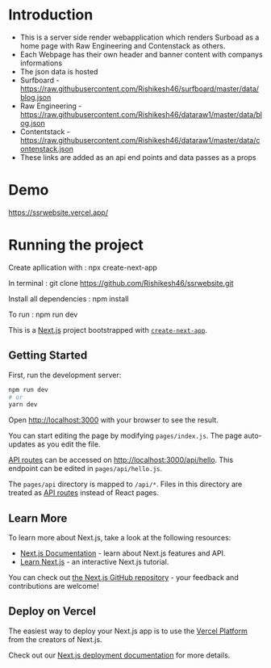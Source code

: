 # Introduction 

- This is a server side render webapplication which renders Surboad as a home page with Raw Engineering and Contenstack as others.
- Each Webpage has their own header and banner content with companys informations
- The json data is hosted 
- Surfboard - https://raw.githubusercontent.com/Rishikesh46/surfboard/master/data/blog.json
- Raw Engineering - https://raw.githubusercontent.com/Rishikesh46/dataraw1/master/data/blog.json
- Contentstack - https://raw.githubusercontent.com/Rishikesh46/dataraw1/master/data/contenstack.json
- These links are added as an api end points and data passes as a props

# Demo

https://ssrwebsite.vercel.app/

# Running the project

Create apllication with : npx create-next-app

In terminal : git clone https://github.com/Rishikesh46/ssrwebsite.git

Install all dependencies : npm install

To run : npm run dev

This is a [Next.js](https://nextjs.org/) project bootstrapped with [`create-next-app`](https://github.com/vercel/next.js/tree/canary/packages/create-next-app).

## Getting Started

First, run the development server:

```bash
npm run dev
# or
yarn dev
```

Open [http://localhost:3000](http://localhost:3000) with your browser to see the result.

You can start editing the page by modifying `pages/index.js`. The page auto-updates as you edit the file.

[API routes](https://nextjs.org/docs/api-routes/introduction) can be accessed on [http://localhost:3000/api/hello](http://localhost:3000/api/hello). This endpoint can be edited in `pages/api/hello.js`.

The `pages/api` directory is mapped to `/api/*`. Files in this directory are treated as [API routes](https://nextjs.org/docs/api-routes/introduction) instead of React pages.

## Learn More

To learn more about Next.js, take a look at the following resources:

- [Next.js Documentation](https://nextjs.org/docs) - learn about Next.js features and API.
- [Learn Next.js](https://nextjs.org/learn) - an interactive Next.js tutorial.

You can check out [the Next.js GitHub repository](https://github.com/vercel/next.js/) - your feedback and contributions are welcome!

## Deploy on Vercel

The easiest way to deploy your Next.js app is to use the [Vercel Platform](https://vercel.com/import?utm_medium=default-template&filter=next.js&utm_source=create-next-app&utm_campaign=create-next-app-readme) from the creators of Next.js.

Check out our [Next.js deployment documentation](https://nextjs.org/docs/deployment) for more details.
